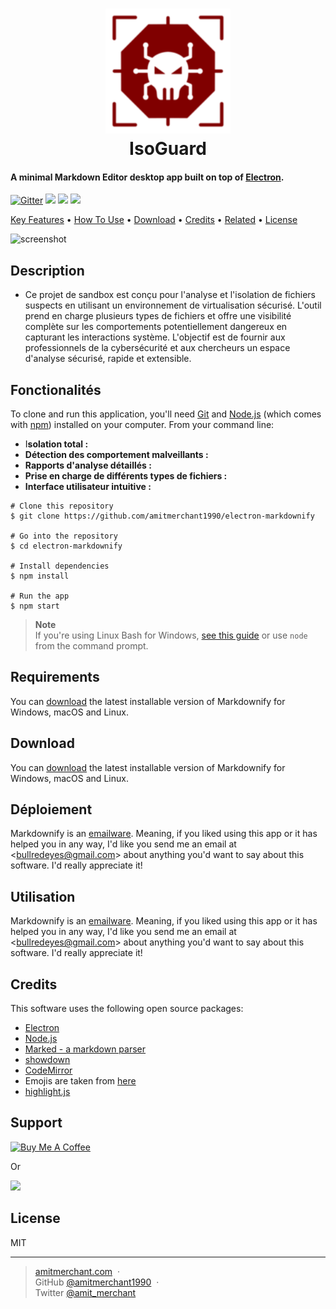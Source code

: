 <h1 align="center">
  <img src="assets/logo.png" alt="Logo de la Sandbox" width="200">
  <br>
  IsoGuard
</h1>

#### A minimal Markdown Editor desktop app built on top of [Electron](http://electron.atom.io).

[![Gitter](https://badge.fury.io/js/electron-markdownify.svg)](https://badge.fury.io/js/electron-markdownify) [![](https://badges.gitter.im/amitmerchant1990/electron-markdownify.svg)](https://gitter.im/amitmerchant1990/electron-markdownify) [![](https://img.shields.io/badge/SayThanks.io-%E2%98%BC-1EAEDB.svg)](https://saythanks.io/to/bullredeyes@gmail.com) [![](https://img.shields.io/badge/$-donate-ff69b4.svg?maxAge=2592000&style=flat)](https://www.paypal.me/AmitMerchant)

[Key Features](#key-features) • [How To Use](#how-to-use) • [Download](#download) • [Credits](#credits) • [Related](#related) • [License](#license)

![screenshot](https://raw.githubusercontent.com/amitmerchant1990/electron-markdownify/master/app/img/markdownify.gif)

## Description

*   Ce projet de sandbox est conçu pour l'analyse et l'isolation de fichiers suspects en utilisant un environnement de virtualisation sécurisé. L'outil prend en charge plusieurs types de fichiers et offre une visibilité complète sur les comportements potentiellement dangereux en capturant les interactions système. L'objectif est de fournir aux professionnels de la cybersécurité et aux chercheurs un espace d'analyse sécurisé, rapide et extensible.

## Fonctionalités

To clone and run this application, you'll need [Git](https://git-scm.com) and [Node.js](https://nodejs.org/en/download/) (which comes with [npm](http://npmjs.com)) installed on your computer. From your command line:

*   I**solation total :**
*   **Détection des comportement malveillants :**
*   **Rapports d'analyse détaillés :**
*   **Prise en charge de différents types de fichiers :**
*   **Interface utilisateur intuitive :**

```
# Clone this repository
$ git clone https://github.com/amitmerchant1990/electron-markdownify

# Go into the repository
$ cd electron-markdownify

# Install dependencies
$ npm install

# Run the app
$ npm start
```

> **Note**  
> If you're using Linux Bash for Windows, [see this guide](https://www.howtogeek.com/261575/how-to-run-graphical-linux-desktop-applications-from-windows-10s-bash-shell/) or use `node` from the command prompt.

## Requirements

You can [download](https://github.com/amitmerchant1990/electron-markdownify/releases/tag/v1.2.0) the latest installable version of Markdownify for Windows, macOS and Linux.

## Download

You can [download](https://github.com/amitmerchant1990/electron-markdownify/releases/tag/v1.2.0) the latest installable version of Markdownify for Windows, macOS and Linux.

## Déploiement

Markdownify is an [emailware](https://en.wiktionary.org/wiki/emailware). Meaning, if you liked using this app or it has helped you in any way, I'd like you send me an email at \<bullredeyes@gmail.com> about anything you'd want to say about this software. I'd really appreciate it!

## Utilisation

Markdownify is an [emailware](https://en.wiktionary.org/wiki/emailware). Meaning, if you liked using this app or it has helped you in any way, I'd like you send me an email at \<bullredeyes@gmail.com> about anything you'd want to say about this software. I'd really appreciate it!

## Credits

This software uses the following open source packages:

*   [Electron](http://electron.atom.io/)
*   [Node.js](https://nodejs.org/)
*   [Marked - a markdown parser](https://github.com/chjj/marked)
*   [showdown](http://showdownjs.github.io/showdown/)
*   [CodeMirror](http://codemirror.net/)
*   Emojis are taken from [here](https://github.com/arvida/emoji-cheat-sheet.com)
*   [highlight.js](https://highlightjs.org/)

## Support

[![Buy Me A Coffee](https://www.buymeacoffee.com/assets/img/custom_images/purple_img.png)](https://buymeacoffee.com/amitmerchant)

Or

[![](https://c5.patreon.com/external/logo/become_a_patron_button@2x.png)](https://www.patreon.com/amitmerchant)

## License

MIT

---

> [amitmerchant.com](https://www.amitmerchant.com)  ·   
> GitHub [@amitmerchant1990](https://github.com/amitmerchant1990)  ·   
> Twitter [@amit\_merchant](https://twitter.com/amit_merchant)